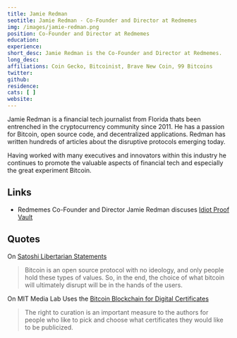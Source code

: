 ```yaml
---
title: Jamie Redman
seotitle: Jamie Redman - Co-Founder and Director at Redmemes
img: /images/jamie-redman.png
position: Co-Founder and Director at Redmemes
education:
experience:
short_desc: Jamie Redman is the Co-Founder and Director at Redmemes.  
long_desc:
affiliations: Coin Gecko, Bitcoinist, Brave New Coin, 99 Bitcoins
twitter:
github:
residence:
cats: [ ]
website:
---
```


Jamie Redman is a financial tech journalist from Florida thats been entrenched in the cryptocurrency community since 2011. He has a passion for Bitcoin, open source code, and decentralized applications. Redman has written hundreds of articles about the disruptive protocols emerging today.

Having worked with many executives and innovators within this industry he continues to promote the valuable aspects of financial tech and especially the great experiment Bitcoin.

## Links

* Redmemes Co-Founder and Director Jamie Redman discuses [Idiot Proof Vault](/a-simple-guide-for-cold-storage-called-idiot-proof-vault/)

## Quotes

On [Satoshi Libertarian Statements](https://news.bitcoin.com/satoshis-libertarian-statements-past-matter-anymore/)

> Bitcoin is an open source protocol with no ideology, and only people hold these types of values. So, in the end, the choice of what bitcoin will ultimately disrupt will be in the hands of the users.

On MIT Media Lab Uses the [Bitcoin Blockchain for Digital Certificates](http://www.newsbtc.com/2016/06/05/mit-uses-bitcoin-blockchain-certificates/)

> The right to curation is an important measure to the authors for people who like to pick and choose what certificates they would like to be publicized. 
